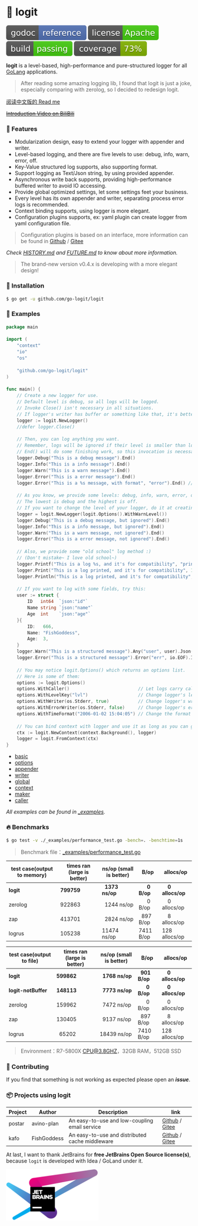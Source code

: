 # 📝 logit

[![Go Doc](_icons/godoc.svg)](https://pkg.go.dev/github.com/go-logit/logit)
[![License](_icons/license.svg)](https://www.apache.org/licenses/LICENSE-2.0.html)
[![License](_icons/build.svg)](_icons/build.svg)
[![License](_icons/coverage.svg)](_icons/coverage.svg)

**logit** is a level-based, high-performance and pure-structured logger for all [GoLang](https://golang.org)
applications.

> After reading some amazing logging lib, I found that logit is just a joke, especially comparing with zerolog, so I decided to redesign logit.

[阅读中文版的 Read me](./README.md)

~~[Introduction Video on BiliBili](https://www.bilibili.com/video/BV14t4y1y7rF)~~

### 🥇 Features

* Modularization design, easy to extend your logger with appender and writer.
* Level-based logging, and there are five levels to use: debug, info, warn, error, off.
* Key-Value structured log supports, also supporting format.
* Support logging as Text/Json string, by using provided appender.
* Asynchronous write back supports, providing high-performance buffered writer to avoid IO accessing.
* Provide global optimized settings, let some settings feet your business.
* Every level has its own appender and writer, separating process error logs is recommended.
* Context binding supports, using logger is more elegant.
* Configuration plugins supports, ex: yaml plugin can create logger from yaml configuration file.

> Configuration plugins is based on an interface, more information can be found in [Github](https://github.com/go-logit) / [Gitee](https://gitee.com/go-logit)

_Check [HISTORY.md](./HISTORY.md) and [FUTURE.md](./FUTURE.md) to know about more information._

> The brand-new version v0.4.x is developing with a more elegant design!

### 🚀 Installation

```bash
$ go get -u github.com/go-logit/logit
```

### 📖 Examples

```go
package main

import (
	"context"
	"io"
	"os"

	"github.com/go-logit/logit"
)

func main() {
	// Create a new logger for use.
	// Default level is debug, so all logs will be logged.
	// Invoke Close() isn't necessary in all situations.
	// If logger's writer has buffer or something like that, it's better to invoke Close() for flushing buffer or something else.
	logger := logit.NewLogger()
	//defer logger.Close()

	// Then, you can log anything you want.
	// Remember, logs will be ignored if their level is smaller than logger's level.
	// End() will do some finishing work, so this invocation is necessary.
	logger.Debug("This is a debug message").End()
	logger.Info("This is a info message").End()
	logger.Warn("This is a warn message").End()
	logger.Error("This is a error message").End()
	logger.Error("This is a %s message, with format", "error").End() // Format with params.

	// As you know, we provide some levels: debug, info, warn, error, off.
	// The lowest is debug and the highest is off.
	// If you want to change the level of your logger, do it at creating.
	logger = logit.NewLogger(logit.Options().WithWarnLevel())
	logger.Debug("This is a debug message, but ignored").End()
	logger.Info("This is a info message, but ignored").End()
	logger.Warn("This is a warn message, not ignored").End()
	logger.Error("This is a error message, not ignored").End()

	// Also, we provide some "old school" log method :)
	// (Don't mistake~ I love old school~)
	logger.Printf("This is a log %s, and it's for compatibility", "printed")
	logger.Print("This is a log printed, and it's for compatibility", 123)
	logger.Println("This is a log printed, and it's for compatibility", 666)

	// If you want to log with some fields, try this:
	user := struct {
		ID   int64  `json:"id"`
		Name string `json:"name"`
		Age  int    `json:"age"`
	}{
		ID:   666,
		Name: "FishGoddess",
		Age:  3,
	}
	logger.Warn("This is a structured message").Any("user", user).Json("userJson", user).End()
	logger.Error("This is a structured message").Error("err", io.EOF).Int("trace", 123).End()

	// You may notice logit.Options() which returns an options list.
	// Here is some of them:
	options := logit.Options()
	options.WithCaller()                          // Let logs carry caller information.
	options.WithLevelKey("lvl")                   // Change logger's level key to "lvl".
	options.WithWriter(os.Stderr, true)           // Change logger's writer to os.Stderr with buffer.
	options.WithErrorWriter(os.Stderr, false)     // Change logger's error writer to os.Stderr without buffer.
	options.WithTimeFormat("2006-01-02 15:04:05") // Change the format of time (Only the log's time will apply it).

	// You can bind context with logger and use it as long as you can get the context.
	ctx := logit.NewContext(context.Background(), logger)
	logger = logit.FromContext(ctx)
}
```

* [basic](./_examples/basic.go)
* [options](./_examples/options.go)
* [appender](./_examples/appender.go)
* [writer](./_examples/writer.go)
* [global](./_examples/global.go)
* [context](./_examples/context.go)
* [maker](./_examples/maker.go)
* [caller](./_examples/caller.go)

_All examples can be found in [_examples](./_examples)._

### 🔥 Benchmarks

```bash
$ go test -v ./_examples/performance_test.go -bench=. -benchtime=1s
```

> Benchmark file：[_examples/performance_test.go](./_examples/performance_test.go)

| test case(output to memory) | times ran (large is better) | ns/op (small is better) | B/op                            | allocs/op                     |
|-----------------------------|-----------------------------|-------------------------|---------------------------------|-------------------------------|
| **logit**                   | **799759**                  | **&nbsp; 1373 ns/op**   | **&nbsp; &nbsp; &nbsp; 0 B/op** | **&nbsp; &nbsp; 0 allocs/op** |
| zerolog                     | 922863                      | &nbsp; 1244 ns/op       | &nbsp; &nbsp; &nbsp; 0 B/op     | &nbsp; &nbsp; 0 allocs/op     |
| zap                         | 413701                      | &nbsp; 2824 ns/op       | &nbsp; 897 B/op                 | &nbsp; &nbsp; 8 allocs/op     |
| logrus                      | 105238                      | 11474 ns/op             | 7411 B/op                       | 128 allocs/op                 |

| test case(output to file) | times ran (large is better) | ns/op (small is better) | B/op                            | allocs/op                     |
|---------------------------|-----------------------------|-------------------------|---------------------------------|-------------------------------|
| **logit**                 | **599862**                  | **&nbsp; 1768 ns/op**   | **&nbsp; 901 B/op**             | **&nbsp; &nbsp; 0 allocs/op** |
| **logit-notBuffer**       | **148113**                  | **&nbsp; 7773 ns/op**   | **&nbsp; &nbsp; &nbsp; 0 B/op** | **&nbsp; &nbsp; 0 allocs/op** |
| zerolog                   | 159962                      | &nbsp; 7472 ns/op       | &nbsp; &nbsp; &nbsp; 0 B/op     | &nbsp; &nbsp; 0 allocs/op     |
| zap                       | 130405                      | &nbsp; 9137 ns/op       | &nbsp; 897 B/op                 | &nbsp; &nbsp; 8 allocs/op     |
| logrus                    | &nbsp; 65202                | 18439 ns/op             | 7410 B/op                       | 128 allocs/op                 |

> Environment：R7-5800X CPU@3.8GHZ，32GB RAM，512GB SSD

### 👥 Contributing

If you find that something is not working as expected please open an _**issue**_.

### 📦 Projects using logit

| Project | Author      | Description                                     | link                                                                                          |
|---------|-------------|-------------------------------------------------|-----------------------------------------------------------------------------------------------|
| postar  | avino-plan  | An easy-to-use and low-coupling email service   | [Github](https://github.com/avino-plan/postar) / [Gitee](https://gitee.com/avino-plan/postar) |
| kafo    | FishGoddess | An easy-to-use and distributed cache middleware | [Github](https://github.com/FishGoddess/kafo) / [Gitee](https://gitee.com/FishGoddess/kafo)   |

At last, I want to thank JetBrains for **free JetBrains Open Source license(s)**, because `logit` is developed with Idea / GoLand under it.

<a href="https://www.jetbrains.com/?from=logit" target="_blank"><img src="./_icons/jetbrains.png" width="250"/></a>
